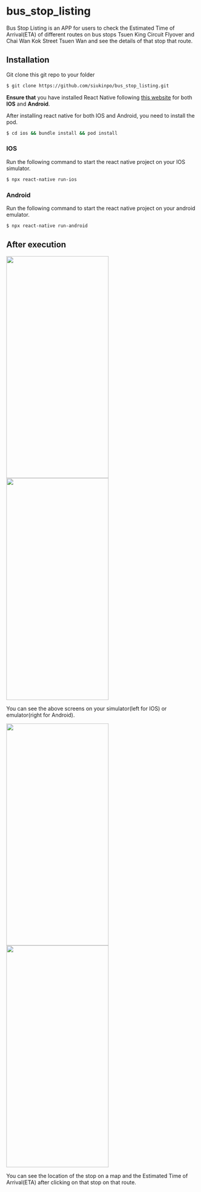 # bus_stop_listing

Bus Stop Listing is an APP for users to check the Estimated Time of Arrival(ETA) of different routes on bus stops Tsuen King Circuit Flyover and Chai Wan Kok Street Tsuen Wan and see the details of that stop that route.

## Installation

Git clone this git repo to your folder
```bash
$ git clone https://github.com/siukinpo/bus_stop_listing.git
```

**Ensure that** you have installed React Native following [this website](https://reactnative.dev/docs/environment-setup) for both **IOS** and **Android**.

After installing react native for both IOS and Android, you need to install the pod.

```bash
$ cd ios && bundle install && pod install
```

### IOS
Run the following command to start the react native project on your IOS simulator.

```bash
$ npx react-native run-ios
```

### Android
Run the following command to start the react native project on your android emulator.
```bash
$ npx react-native run-android
```


## After execution
<div display:flex>
<img src="https://user-images.githubusercontent.com/87114277/209475967-ba38a2f3-3ae5-44ed-807f-f14eeb2b61be.png" width="270" height="585"/>
<img src="https://user-images.githubusercontent.com/87114277/209475971-1a67ef54-d949-4169-82b0-d7ea675b7425.png" width="270" height="585"/>
</div>

You can see the above screens on your simulator(left for IOS) or emulator(right for Android).

<div >
<img src="https://user-images.githubusercontent.com/87114277/209476260-81248575-944a-4e60-a90a-f9b72e3419a9.png" width="270" height="585"/>
<img src="https://user-images.githubusercontent.com/87114277/209476264-5909c307-1b82-4863-a1ac-a0acbd6d15a8.png" width="270" height="585"/>
</div>

You can see the location of the stop on a map and the Estimated Time of Arrival(ETA) after clicking on that stop on that route.

